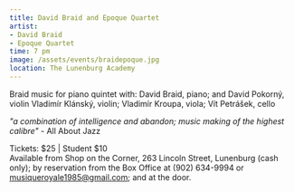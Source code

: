 ```yaml
---
title: David Braid and Epoque Quartet
artist:
- David Braid
- Epoque Quartet
time: 7 pm
image: /assets/events/braidepoque.jpg
location: The Lunenburg Academy
---
```


Braid music for piano quintet with: David Braid, piano; and David Pokorný, violin Vladimír Klánský, violin; Vladimír Kroupa, viola; Vít Petrášek, cello

_"a combination of intelligence and abandon; music making of the highest calibre"_ - All About Jazz

Tickets: $25 | Student $10  
Available from Shop on the Corner, 263 Lincoln Street, Lunenburg (cash only); by reservation from the Box Office at (902) 634-9994 or [musiqueroyale1985@gmail.com](mailto:musiqueroyale1985@gmail.com); and at the door.